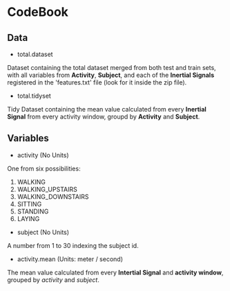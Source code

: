 # CodeBook

## Data

* total.dataset

Dataset containing the total dataset merged from both test and train sets, with all variables from **Activity**, **Subject**, and each of the **Inertial Signals** registered in the 'features.txt' file (look for it inside the zip file).

* total.tidyset

Tidy Dataset containing the mean value calculated from every **Inertial Signal** from every activity window, groupd by **Activity** and **Subject**.

## Variables

* activity (No Units)

One from six possibilities: 
1. WALKING
2. WALKING_UPSTAIRS
3. WALKING_DOWNSTAIRS
4. SITTING
5. STANDING
6. LAYING

* subject (No Units)

A number from 1 to 30 indexing the subject id.

* activity.mean (Units: meter / second)

The mean value calculated from every **Intertial Signal** and **activity window**, grouped by *activity* and *subject*.
